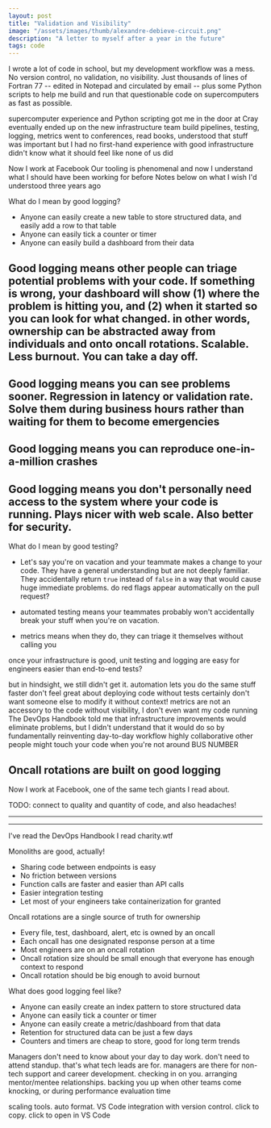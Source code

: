 ```yaml
---
layout: post
title: "Validation and Visibility"
image: "/assets/images/thumb/alexandre-debieve-circuit.png"
description: "A letter to myself after a year in the future"
tags: code
---
```


I wrote a lot of code in school, but my development workflow was a mess.
No version control, no validation, no visibility.
Just thousands of lines of Fortran 77 -- edited in Notepad and circulated by email -- plus some Python scripts to help me build and run that questionable code on supercomputers as fast as possible.

supercomputer experience and Python scripting got me in the door at Cray
eventually ended up on the new infrastructure team
build pipelines, testing, logging, metrics
went to conferences, read books, understood that stuff was important
but I had no first-hand experience with good infrastructure
didn't know what it should feel like
none of us did

Now I work at Facebook
Our tooling is phenomenal
and now I understand what I should have been working for before
Notes below on what I wish I'd understood three years ago

What do I mean by good logging?
- Anyone can easily create a new table to store structured data, and easily add a row to that table
- Anyone can easily tick a counter or timer
- Anyone can easily build a dashboard from their data

## Good logging means other people can triage potential problems with your code. If something is wrong, your dashboard will show (1) where the problem is hitting you, and (2) when it started so you can look for what changed. in other words, ownership can be abstracted away from individuals and onto oncall rotations. Scalable. Less burnout. You can take a day off.

## Good logging means you can see problems sooner. Regression in latency or validation rate. Solve them during business hours rather than waiting for them to become emergencies

## Good logging means you can reproduce one-in-a-million crashes

## Good logging means you don't personally need access to the system where your code is running. Plays nicer with web scale. Also better for security.

What do I mean by good testing?
- Let's say you're on vacation and your teammate makes a change to your code. They have a general understanding but are not deeply familiar. They accidentally return `true` instead of `false` in a way that would cause huge immediate problems. do red flags appear automatically on the pull request?

- automated testing means your teammates probably won't accidentally break your stuff when you're on vacation.
- metrics means when they do, they can triage it themselves without calling you








[scrum]: https://www.scrum.org/resources/what-is-scrum
[stathis]: https://www.enterpriseai.news/2017/01/26/stathis-papaefstathiou-takes-rd-reins-cray/
[devops_days]: https://devopsdays.org/

once your infrastructure is good, unit testing and logging are easy for engineers
easier than end-to-end tests?

but in hindsight, we still didn't get it.
automation lets you do the same stuff faster
don't feel great about deploying code without tests
certainly don't want someone else to modify it without context!
metrics are not an accessory to the code
without visibility, I don't even want my code running
The DevOps Handbook told me that infrastructure improvements would eliminate problems, but I didn't understand that it would do so by fundamentally reinventing day-to-day workflow
highly collaborative
other people might touch your code when you're not around
BUS NUMBER



## Oncall rotations are built on good logging



Now I work at Facebook, one of the same tech giants I read about.

TODO: connect to quality and quantity of code, and also headaches!

---
---


I've read the DevOps Handbook
I read charity.wtf

Monoliths are good, actually!
- Sharing code between endpoints is easy
- No friction between versions
- Function calls are faster and easier than API calls
- Easier integration testing
- Let most of your engineers take containerization for granted

Oncall rotations are a single source of truth for ownership
- Every file, test, dashboard, alert, etc is owned by an oncall
- Each oncall has one designated response person at a time
- Most engineers are on an oncall rotation
- Oncall rotation size should be small enough that everyone has enough context to respond
- Oncall rotation should be big enough to avoid burnout

What does good logging feel like?
- Anyone can easily create an index pattern to store structured data
- Anyone can easily tick a counter or timer
- Anyone can easily create a metric/dashboard from that data
- Retention for structured data can be just a few days
- Counters and timers are cheap to store, good for long term trends

Managers don't need to know about your day to day work. don't need to attend standup. that's what tech leads are for. managers are there for non-tech support and career development. checking in on you. arranging mentor/mentee relationships. backing you up when other teams come knocking, or during performance evaluation time

scaling tools. auto format. VS Code integration with version control. click to copy. click to open in VS Code
